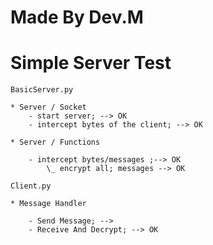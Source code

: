 # Made By Dev.M

# Simple Server Test

    BasicServer.py

    * Server / Socket 
        - start server; --> OK
        - intercept bytes of the client; --> OK 

    * Server / Functions

        - intercept bytes/messages ;--> OK
            \_ encrypt all; messages --> OK
    
    Client.py

    * Message Handler

        - Send Message; -->
        - Receive And Decrypt; --> OK